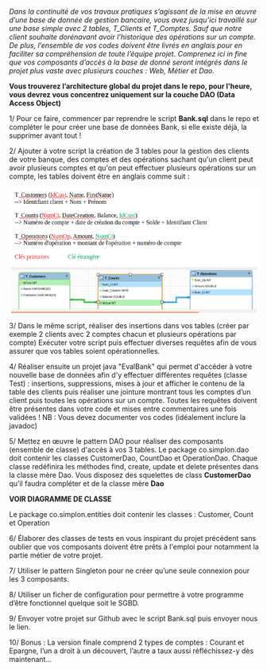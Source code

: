 
*Dans la continuité de vos travaux pratiques s’agissant de la mise en œuvre d’une base de donnée de gestion bancaire, vous avez jusqu’ici travaillé sur une base simple avec 2 tables, T_Clients et T_Comptes. Sauf que notre client souhaite dorénavant avoir l’historique des opérations sur un compte. De plus, l’ensemble de vos codes doivent être livrés en anglais pour en faciliter sa compréhension de toute l’équipe projet. Comprenez ici in fine que vos composants d’accès à la base de donné seront intégrés dans le projet plus vaste avec plusieurs couches : Web, Métier et Dao.*

**Vous trouverez l’architecture global du projet dans le repo, pour l'heure, vous devrez vous concentrez uniquement sur la couche DAO (Data Access Object)**

1/ Pour ce faire, commencer par reprendre le script **Bank.sql** dans le repo et compléter le pour créer une base de données Bank, si elle existe déjà, la supprimer avant tout !

2/ Ajouter à votre script la création de 3 tables pour la gestion des clients de votre banque, des comptes et des opérations sachant qu'un client peut avoir plusieurs comptes et qu'on peut effectuer plusieurs opérations sur un compte, les tables doivent être en anglais comme suit : 

 ![center](/schéma.png)


3/ Dans le même script, réaliser des insertions dans vos tables (créer par exemple 2 clients avec 2 comptes chacun et plusieurs opérations par compte) 
Exécuter votre script puis effectuer diverses requêtes afin de vous assurer que vos tables soient opérationnelles.

4/ Réaliser ensuite un projet java "EvalBank" qui permet d'accéder à votre nouvelle base de données afin d'y effectuer différentes requêtes (classe Test) : insertions, suppressions, mises à jour et afficher le contenu de la table des clients puis réaliser une jointure montrant tous les comptes d’un client puis toutes les opérations sur un compte.
Toutes les requêtes doivent être présentes dans votre code et mises entre commentaires une fois validées !
NB : Vous devez documenter vos codes (idéalement inclure la javadoc)

5/ Mettez en œuvre le pattern DAO pour réaliser des composants (ensemble de classe) d'accès à vos 3 tables.
Le package co.simplon.dao doit contenir les classes CustomerDao, CountDao et OperationDao. Chaque classe redéfinira les méthodes find, create, update et delete présentes dans la classe mère Dao.
Vous disposez des squelettes de class **CustomerDao** qu’il faudra compléter et de la classe mère **Dao**

**VOIR DIAGRAMME DE CLASSE**

Le package co.simplon.entities doit contenir les classes : Customer, Count et Operation

6/ Élaborer des classes de tests en vous inspirant du projet précédent sans oublier que vos composants doivent être prêts à l'emploi pour notamment la partie métier de votre projet.

7/ Utiliser le pattern Singleton pour ne créer qu’une seule connexion pour les 3 composants.

8/ Utiliser un ficher de configuration pour permettre à votre programme d’être fonctionnel quelque soit le SGBD.

9/ Envoyer votre projet sur Github avec le script Bank.sql puis envoyer nous le lien.

10/ Bonus : La version finale comprend 2 types de comptes : Courant et Epargne, l’un a droit à un découvert, l’autre a taux aussi réfléchissez-y dès maintenant...

